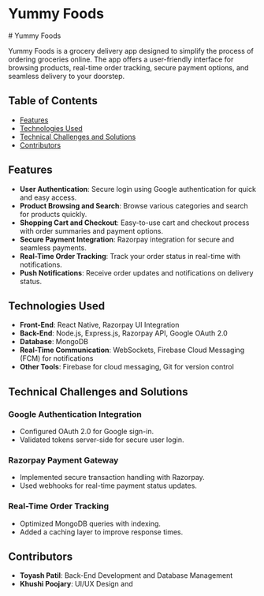 <h1>Yummy Foods</h1>
# Yummy Foods

Yummy Foods is a grocery delivery app designed to simplify the process of ordering groceries online. The app offers a user-friendly interface for browsing products, real-time order tracking, secure payment options, and seamless delivery to your doorstep.

## Table of Contents
- [Features](#features)
- [Technologies Used](#technologies-used)
- [Technical Challenges and Solutions](#technical-challenges-and-solutions)
- [Contributors](#contributors)

## Features
- **User Authentication**: Secure login using Google authentication for quick and easy access.
- **Product Browsing and Search**: Browse various categories and search for products quickly.
- **Shopping Cart and Checkout**: Easy-to-use cart and checkout process with order summaries and payment options.
- **Secure Payment Integration**: Razorpay integration for secure and seamless payments.
- **Real-Time Order Tracking**: Track your order status in real-time with notifications.
- **Push Notifications**: Receive order updates and notifications on delivery status.

## Technologies Used
- **Front-End**: React Native, Razorpay UI Integration
- **Back-End**: Node.js, Express.js, Razorpay API, Google OAuth 2.0
- **Database**: MongoDB
- **Real-Time Communication**: WebSockets, Firebase Cloud Messaging (FCM) for notifications
- **Other Tools**: Firebase for cloud messaging, Git for version control

## Technical Challenges and Solutions

### Google Authentication Integration
- Configured OAuth 2.0 for Google sign-in.
- Validated tokens server-side for secure user login.

### Razorpay Payment Gateway
- Implemented secure transaction handling with Razorpay.
- Used webhooks for real-time payment status updates.

### Real-Time Order Tracking
- Optimized MongoDB queries with indexing.
- Added a caching layer to improve response times.

## Contributors
- **Toyash Patil**: Back-End Development and Database Management
- **Khushi Poojary**: UI/UX Design and
